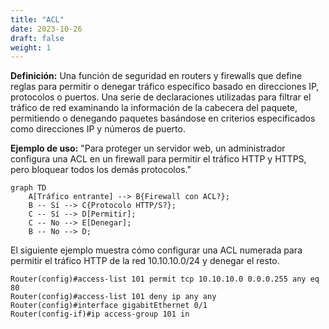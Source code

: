 ```yaml
---
title: "ACL"
date: 2023-10-26
draft: false
weight: 1
---
```


**Definición:** Una función de seguridad en routers y firewalls que define reglas para permitir o denegar tráfico específico basado en direcciones IP, protocolos o puertos. Una serie de declaraciones utilizadas para filtrar el tráfico de red examinando la información de la cabecera del paquete, permitiendo o denegando paquetes basándose en criterios especificados como direcciones IP y números de puerto.

**Ejemplo de uso:** "Para proteger un servidor web, un administrador configura una ACL en un firewall para permitir el tráfico HTTP y HTTPS, pero bloquear todos los demás protocolos."

```mermaid
graph TD
    A[Tráfico entrante] --> B{Firewall con ACL?};
    B -- Sí --> C{Protocolo HTTP/S?};
    C -- Sí --> D[Permitir];
    C -- No --> E[Denegar];
    B -- No --> D;
```

El siguiente ejemplo muestra cómo configurar una ACL numerada para permitir el tráfico HTTP de la red 10.10.10.0/24 y denegar el resto.

```
Router(config)#access-list 101 permit tcp 10.10.10.0 0.0.0.255 any eq 80
Router(config)#access-list 101 deny ip any any
Router(config)#interface gigabitEthernet 0/1
Router(config-if)#ip access-group 101 in

